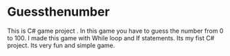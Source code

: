 # Guessthenumber
This is  C# game project . In this game you have to guess the number from 0 to 100. I made this game with While loop and If statements. Its my fist C# project. Its very fun and simple game.
